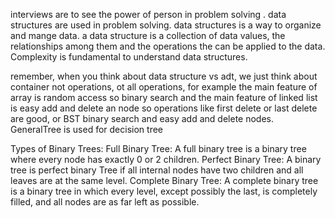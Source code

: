 interviews are to see the power of person in problem solving .
data structures are used in problem solving.
data structures is a way to organize and mange data.
a data structure is a collection of data values, the relationships among them and the operations the can be applied to the data.
Complexity is fundamental to understand data structures.

remember, when you think about data structure vs adt, we just think about container not operations, ot all operations,
for example the main feature of array is random access so binary search and the main feature of linked list is easy add and delete an node so operations like first delete or last delete are good, or BST binary search and easy add and delete nodes.
GeneralTree is used for decision tree

Types of Binary Trees:
Full Binary Tree: A full binary tree is a binary tree where every node has exactly 0 or 2 children.
Perfect Binary Tree: A binary tree is perfect binary Tree if all internal nodes have two children and all leaves are at the same level.
Complete Binary Tree: A complete binary tree is a binary tree in which every level, except possibly the last, is completely filled, and all nodes are as far left as possible.